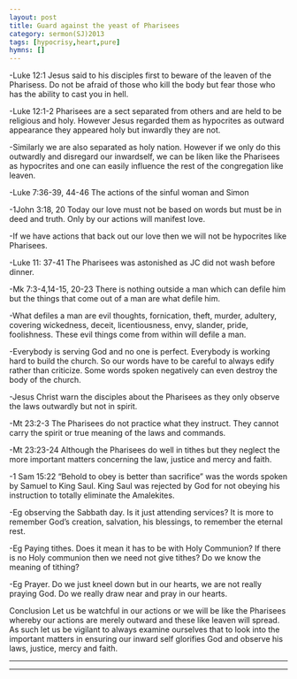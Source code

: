 ```yaml
---
layout: post
title: Guard against the yeast of Pharisees
category: sermon(SJ)2013
tags: [hypocrisy,heart,pure]
hymns: []
---
```


-Luke 12:1 Jesus said to his disciples first to beware of the leaven of the Pharisess. Do not be afraid of those who kill the body but fear those who has the ability to cast you in hell.

-Luke 12:1-2 Pharisees are a sect separated from others and are held to be religious and holy.  However Jesus regarded them as hypocrites as outward appearance they appeared holy but inwardly they are not.

-Similarly we are also separated as holy nation. However if we only do this outwardly and disregard our inwardself, we can be liken like the Pharisees as hypocrites and one can easily influence the rest of the congregation like leaven.

-Luke 7:36-39, 44-46 The actions of the sinful woman and Simon

-1John 3:18, 20 Today our love must not be based on words but must be in deed and truth. Only by our actions will manifest love. 

-If we have actions that back out our love then we will not be hypocrites like Pharisees.

-Luke 11: 37-41 The Pharisees was astonished as JC did not wash before dinner. 

-Mk 7:3-4,14-15, 20-23 There is nothing outside a man which can defile him but the things that come out of a man are what defile him.

-What defiles a man are evil thoughts, fornication, theft, murder, adultery, covering wickedness, deceit, licentiousness, envy, slander, pride, foolishness. These evil things come from within will defile a man.

-Everybody is serving God and no one is perfect. Everybody is working hard to build the church. So our words have to be careful to always edify rather than criticize. Some words spoken negatively can even destroy the body of the church. 

-Jesus Christ warn the disciples about the Pharisees as they only observe the laws outwardly but not in spirit.

-Mt 23:2-3 The Pharisees do not practice what they instruct. They cannot carry the spirit or true meaning of the laws and commands.

-Mt 23:23-24 Although the Pharisees do well in tithes but they neglect the more important matters concerning the law, justice and mercy and faith. 

-1 Sam 15:22 “Behold to obey is better than sacrifice” was the words spoken by Samuel to King Saul. King Saul was rejected by God for not obeying his instruction to totally eliminate the 
Amalekites.  

-Eg observing the Sabbath day. Is it just attending services? It is more to remember God’s creation, salvation, his blessings, to remember the eternal rest. 

-Eg Paying tithes. Does it mean it has to be with Holy Communion? If there is no Holy communion then we need not give tithes? Do we know the meaning of tithing? 

-Eg Prayer. Do we just kneel down but in our hearts, we are not really praying God. Do we really draw near and pray in our hearts.

Conclusion
Let us be watchful in our actions or we will be like the Pharisees whereby our actions are merely outward and these like leaven will spread. As such let us be vigilant to always examine ourselves that to look into the important matters in ensuring our inward self glorifies God and observe his laws, justice, mercy and faith.



----
****
